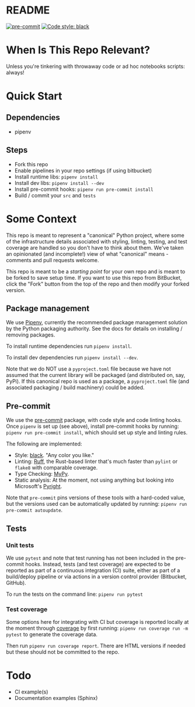 # README

[![pre-commit](https://img.shields.io/badge/pre--commit-enabled-brightgreen?logo=pre-commit)](https://github.com/pre-commit/pre-commit)
[![Code style: black](https://img.shields.io/badge/code%20style-black-000000.svg)](https://github.com/psf/black)

# When Is This Repo Relevant?

Unless you're tinkering with throwaway code or ad hoc notebooks scripts: always!

# Quick Start

## Dependencies

- pipenv

## Steps

- Fork this repo
- Enable pipelines in your repo settings (if using bitbucket)
- Install runtime libs: `pipenv install`
- Install dev libs: `pipenv install --dev`
- Install pre-commit hooks: `pipenv run pre-commit install`
- Build / commit your `src` and `tests`

# Some Context

This repo is meant to represent a "canonical" Python project, where some of the infrastructure
details associated with styling, linting, testing, and test coverage are
handled so you don't have to think about them. We've taken an opinionated (and incomplete!) view of what
"canonical" means - comments and pull requests welcome.

This repo is meant to be a *starting point* for your own repo and is
meant to be forked to save setup time. If you want to use this repo
from BitBucket, click the "Fork" button from the top of the repo and then
modify your forked version.

## Package management

We use [Pipenv](https://packaging.python.org/en/latest/tutorials/managing-dependencies/), currently the recommended
package management solution by the Python packaging authority. See the docs
for details on installing / removing packages.

To install runtime dependencies run `pipenv install`.

To install dev dependencies run `pipenv install --dev`.

Note that we do NOT use a `pyproject.toml` file because we have not assumed that
the current library will be packaged (and distributed on, say, PyPi). If this
canonical repo is used as a package, a `pyproject.toml` file (and associated packaging / build machinery) could be
added.

## Pre-commit

We use the [pre-commit](https://pre-commit.com/) package, with code style
and code linting hooks. Once `pipenv` is set up (see above), install
pre-commit hooks by running: `pipenv run pre-commit install`, which
should set up style and linting rules.

The following are implemented:

- Style: [black](https://github.com/psf/black). "Any color you like."
- Linting: [Ruff](https://github.com/charliermarsh/ruff), the Rust-based linter that's much
faster than `pylint` or `flake8` with comparable coverage.
- Type Checking: [MyPy](https://mypy-lang.org/).
- Static analysis: At the moment, not using anything but looking into Microsoft's [Pyright](https://github.com/microsoft/pyright).

Note that `pre-commit` pins versions of these tools with a hard-coded value, but
the versions used can be automatically updated by running:
`pipenv run pre-commit autoupdate`.

## Tests

### Unit tests

We use `pytest` and note that test running has not been included in the pre-commit hooks.
Instead, tests (and test coverage) are expected to be reported as part of a continuous
integration (CI) suite, either as part of a build/deploy pipeline or via actions
in a version control provider (Bitbucket, GitHub).

To run the tests on the command line: `pipenv run pytest`

### Test coverage

Some options here for integrating with CI but coverage is reported
locally at the moment through [coverage](https://coverage.readthedocs.io/en/7.2.1/)
by first running:
`pipenv run coverage run -m pytest` to generate the coverage data.

Then run `pipenv run coverage report`. There are HTML versions
if needed but these should not be committed to the repo.

# Todo

- CI example(s)
- Documentation examples (Sphinx)
